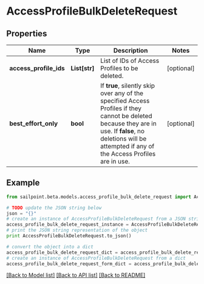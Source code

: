 # AccessProfileBulkDeleteRequest


## Properties

Name | Type | Description | Notes
------------ | ------------- | ------------- | -------------
**access_profile_ids** | **List[str]** | List of IDs of Access Profiles to be deleted. | [optional] 
**best_effort_only** | **bool** | If **true**, silently skip over any of the specified Access Profiles if they cannot be deleted because they are in use. If **false**, no deletions will be attempted if any of the Access Profiles are in use. | [optional] 

## Example

```python
from sailpoint.beta.models.access_profile_bulk_delete_request import AccessProfileBulkDeleteRequest

# TODO update the JSON string below
json = "{}"
# create an instance of AccessProfileBulkDeleteRequest from a JSON string
access_profile_bulk_delete_request_instance = AccessProfileBulkDeleteRequest.from_json(json)
# print the JSON string representation of the object
print AccessProfileBulkDeleteRequest.to_json()

# convert the object into a dict
access_profile_bulk_delete_request_dict = access_profile_bulk_delete_request_instance.to_dict()
# create an instance of AccessProfileBulkDeleteRequest from a dict
access_profile_bulk_delete_request_form_dict = access_profile_bulk_delete_request.from_dict(access_profile_bulk_delete_request_dict)
```
[[Back to Model list]](../README.md#documentation-for-models) [[Back to API list]](../README.md#documentation-for-api-endpoints) [[Back to README]](../README.md)


